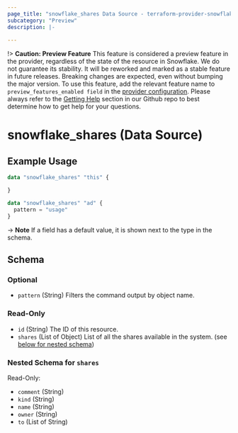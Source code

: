 ```yaml
---
page_title: "snowflake_shares Data Source - terraform-provider-snowflake"
subcategory: "Preview"
description: |-
  
---
```


!> **Caution: Preview Feature** This feature is considered a preview feature in the provider, regardless of the state of the resource in Snowflake. We do not guarantee its stability. It will be reworked and marked as a stable feature in future releases. Breaking changes are expected, even without bumping the major version. To use this feature, add the relevant feature name to `preview_features_enabled field` in the [provider configuration](https://registry.terraform.io/providers/snowflakedb/snowflake/latest/docs#schema). Please always refer to the [Getting Help](https://github.com/Snowflake-Labs/terraform-provider-snowflake?tab=readme-ov-file#getting-help) section in our Github repo to best determine how to get help for your questions.

# snowflake_shares (Data Source)



## Example Usage

```terraform
data "snowflake_shares" "this" {

}

data "snowflake_shares" "ad" {
  pattern = "usage"
}
```

-> **Note** If a field has a default value, it is shown next to the type in the schema.

<!-- schema generated by tfplugindocs -->
## Schema

### Optional

- `pattern` (String) Filters the command output by object name.

### Read-Only

- `id` (String) The ID of this resource.
- `shares` (List of Object) List of all the shares available in the system. (see [below for nested schema](#nestedatt--shares))

<a id="nestedatt--shares"></a>
### Nested Schema for `shares`

Read-Only:

- `comment` (String)
- `kind` (String)
- `name` (String)
- `owner` (String)
- `to` (List of String)
